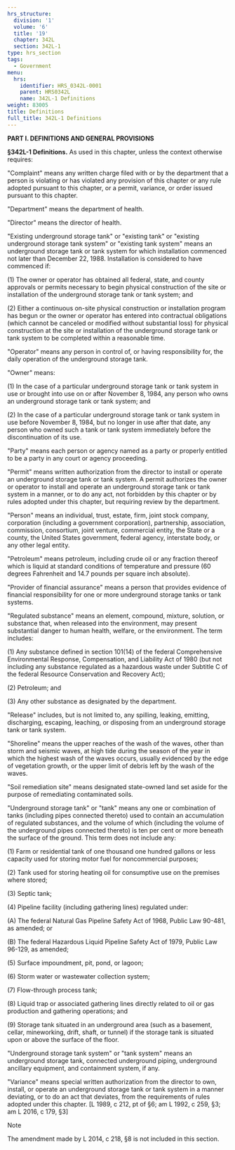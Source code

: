 ```yaml
---
hrs_structure:
  division: '1'
  volume: '6'
  title: '19'
  chapter: 342L
  section: 342L-1
type: hrs_section
tags:
  - Government
menu:
  hrs:
    identifier: HRS_0342L-0001
    parent: HRS0342L
    name: 342L-1 Definitions
weight: 83005
title: Definitions
full_title: 342L-1 Definitions
---
```

**PART I. DEFINITIONS AND GENERAL PROVISIONS**

**§342L-1 Definitions.** As used in this chapter, unless the context otherwise requires:

"Complaint" means any written charge filed with or by the department that a person is violating or has violated any provision of this chapter or any rule adopted pursuant to this chapter, or a permit, variance, or order issued pursuant to this chapter.

"Department" means the department of health.

"Director" means the director of health.

"Existing underground storage tank" or "existing tank" or "existing underground storage tank system" or "existing tank system" means an underground storage tank or tank system for which installation commenced not later than December 22, 1988\. Installation is considered to have commenced if:

(1) The owner or operator has obtained all federal, state, and county approvals or permits necessary to begin physical construction of the site or installation of the underground storage tank or tank system; and

(2) Either a continuous on-site physical construction or installation program has begun or the owner or operator has entered into contractual obligations (which cannot be canceled or modified without substantial loss) for physical construction at the site or installation of the underground storage tank or tank system to be completed within a reasonable time.

"Operator" means any person in control of, or having responsibility for, the daily operation of the underground storage tank.

"Owner" means:

(1) In the case of a particular underground storage tank or tank system in use or brought into use on or after November 8, 1984, any person who owns an underground storage tank or tank system; and

(2) In the case of a particular underground storage tank or tank system in use before November 8, 1984, but no longer in use after that date, any person who owned such a tank or tank system immediately before the discontinuation of its use.

"Party" means each person or agency named as a party or properly entitled to be a party in any court or agency proceeding.

"Permit" means written authorization from the director to install or operate an underground storage tank or tank system. A permit authorizes the owner or operator to install and operate an underground storage tank or tank system in a manner, or to do any act, not forbidden by this chapter or by rules adopted under this chapter, but requiring review by the department.

"Person" means an individual, trust, estate, firm, joint stock company, corporation (including a government corporation), partnership, association, commission, consortium, joint venture, commercial entity, the State or a county, the United States government, federal agency, interstate body, or any other legal entity.

"Petroleum" means petroleum, including crude oil or any fraction thereof which is liquid at standard conditions of temperature and pressure (60 degrees Fahrenheit and 14.7 pounds per square inch absolute).

"Provider of financial assurance" means a person that provides evidence of financial responsibility for one or more underground storage tanks or tank systems.

"Regulated substance" means an element, compound, mixture, solution, or substance that, when released into the environment, may present substantial danger to human health, welfare, or the environment. The term includes:

(1) Any substance defined in section 101(14) of the federal Comprehensive Environmental Response, Compensation, and Liability Act of 1980 (but not including any substance regulated as a hazardous waste under Subtitle C of the federal Resource Conservation and Recovery Act);

(2) Petroleum; and

(3) Any other substance as designated by the department.

"Release" includes, but is not limited to, any spilling, leaking, emitting, discharging, escaping, leaching, or disposing from an underground storage tank or tank system.

"Shoreline" means the upper reaches of the wash of the waves, other than storm and seismic waves, at high tide during the season of the year in which the highest wash of the waves occurs, usually evidenced by the edge of vegetation growth, or the upper limit of debris left by the wash of the waves.

"Soil remediation site" means designated state-owned land set aside for the purpose of remediating contaminated soils.

"Underground storage tank" or "tank" means any one or combination of tanks (including pipes connected thereto) used to contain an accumulation of regulated substances, and the volume of which (including the volume of the underground pipes connected thereto) is ten per cent or more beneath the surface of the ground. This term does not include any:

(1) Farm or residential tank of one thousand one hundred gallons or less capacity used for storing motor fuel for noncommercial purposes;

(2) Tank used for storing heating oil for consumptive use on the premises where stored;

(3) Septic tank;

(4) Pipeline facility (including gathering lines) regulated under:

(A) The federal Natural Gas Pipeline Safety Act of 1968, Public Law 90-481, as amended; or

(B) The federal Hazardous Liquid Pipeline Safety Act of 1979, Public Law 96-129, as amended;

(5) Surface impoundment, pit, pond, or lagoon;

(6) Storm water or wastewater collection system;

(7) Flow-through process tank;

(8) Liquid trap or associated gathering lines directly related to oil or gas production and gathering operations; and

(9) Storage tank situated in an underground area (such as a basement, cellar, mineworking, drift, shaft, or tunnel) if the storage tank is situated upon or above the surface of the floor.

"Underground storage tank system" or "tank system" means an underground storage tank, connected underground piping, underground ancillary equipment, and containment system, if any.

"Variance" means special written authorization from the director to own, install, or operate an underground storage tank or tank system in a manner deviating, or to do an act that deviates, from the requirements of rules adopted under this chapter. [L 1989, c 212, pt of §6; am L 1992, c 259, §3; am L 2016, c 179, §3]

Note

The amendment made by L 2014, c 218, §8 is not included in this section.